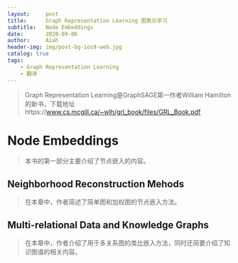 ```yaml
---
layout:     post
title:      Graph Representation Learning 图表示学习
subtitle:   Node Embeddings
date:       2020-09-06
author:     Aiah
header-img: img/post-bg-ios9-web.jpg
catalog: true
tags:
    - Graph Representation Learning
    - 翻译
---
```

>Graph Representation Learning是GraphSAGE第一作者William Hamilton的新书，下载地址https://www.cs.mcgill.ca/~wlh/grl_book/files/GRL_Book.pdf

# Node Embeddings
>本书的第一部分主要介绍了节点嵌入的内容。

## Neighborhood Reconstruction Mehods

>在本章中，作者简述了简单图和加权图的节点嵌入方法。

## Multi-relational Data and Knowledge Graphs

>在本章中，作者介绍了用于多关系图的类比嵌入方法，同时还简要介绍了知识图谱的相关内容。
